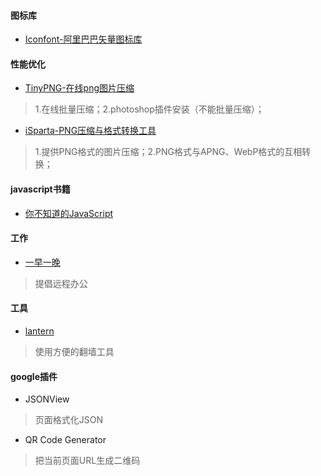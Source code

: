 #### 图标库

- [Iconfont-阿里巴巴矢量图标库](http://www.iconfont.cn/)

#### 性能优化

- [TinyPNG-在线png图片压缩](https://tinypng.com/)
> 1.在线批量压缩；2.photoshop插件安装（不能批量压缩）；
- [iSparta-PNG压缩与格式转换工具](http://isparta.github.io/)
> 1.提供PNG格式的图片压缩；2.PNG格式与APNG、WebP格式的互相转换；

#### javascript书籍

- [你不知道的JavaScript](http://www.ituring.com.cn/search?q=%E4%BD%A0%E4%B8%8D%E7%9F%A5%E9%81%93%E7%9A%84JavaScript&type=)

#### 工作

- [一早一晚]()
> 提倡远程办公

#### 工具

- [lantern]()
> 使用方便的翻墙工具

#### google插件

- JSONView
> 页面格式化JSON

- QR Code Generator
> 把当前页面URL生成二维码


